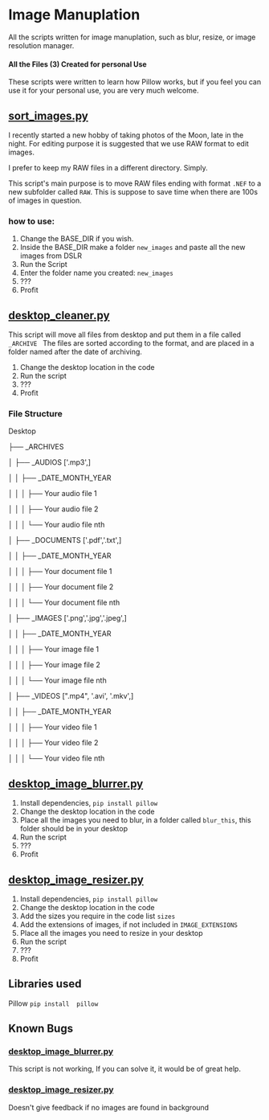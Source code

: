 # Image Manuplation
All the scripts written for image manuplation, such as blur, resize, or image resolution manager.
#### All the Files (3) Created for personal Use
These scripts were written to learn how Pillow works, but if you feel you can use it for your personal use, you are very much welcome.


## [sort_images.py](https://github.com/alikhundmiri/image_manuplation/blob/master/sort_images.py)
I recently started a new hobby of taking photos of the Moon, late in the night. For editing purpose it is suggested that we use RAW format to edit images. 

I prefer to keep my RAW files in a different directory. Simply.

This script's main purpose is to move RAW files ending with format `.NEF` to a new subfolder called `RAW`. This is suppose to save time when there are 100s of images in question.

### how to use:
1. Change the BASE_DIR if you wish.
2. Inside the BASE_DIR make a folder `new_images` and paste all the new images from DSLR
3. Run the Script
4. Enter the folder name you created: `new_images`
5. ???
6. Profit


## [desktop_cleaner.py](https://github.com/alikhundmiri/image_manuplation/blob/master/desktop_cleaner.py)

This script will move all files from desktop and put them in a file called `_ARCHIVE `
The files are sorted according to the format, and are placed in a folder named after the date of archiving.

1. Change the desktop location in the code
2. Run the script
3. ???
4. Profit

### File Structure

   Desktop

   ├── _ARCHIVES

   │     ├── _AUDIOS ['.mp3',]

   │     │     ├── _DATE_MONTH_YEAR

   │     │     │    ├── Your audio file 1
   
   │     │     │    ├── Your audio file 2
   
   │     │     │    └── Your audio file nth
   
   │     ├── _DOCUMENTS ['.pdf','.txt',]
   
   │     │     ├── _DATE_MONTH_YEAR
   
   │     │     │     ├── Your document file 1
   
   │     │     │     ├── Your document file 2
   
   │     │     │     └── Your document file nth
   
   │     ├── _IMAGES ['.png','.jpg','.jpeg',]
   
   │     │     ├── _DATE_MONTH_YEAR
   
   │     │     │     ├── Your image file 1
   
   │     │     │     ├── Your image file 2
   
   │     │     │     └── Your image file nth
   
   │     ├── _VIDEOS [".mp4", '.avi', '.mkv',]
   
   │     │     ├── _DATE_MONTH_YEAR
   
   │     │     │     ├── Your video file 1
   
   │     │     │     ├── Your video file 2
   
   │     │     │     └── Your video file nth
   


## [desktop_image_blurrer.py](https://github.com/alikhundmiri/image_manuplation/blob/master/desktop_image_blurrer.py)
1. Install dependencies, ` pip install pillow `
2. Change the desktop location in the code
3. Place all the images you need to blur, in a folder called `blur_this`, this folder should be in your desktop
4. Run the script
5. ???
6. Profit


## [desktop_image_resizer.py](https://github.com/alikhundmiri/image_manuplation/blob/master/desktop_image_resizer.py)
1. Install dependencies, ` pip install pillow `
2. Change the desktop location in the code
3. Add the sizes you require in the code list `sizes`
4. Add the extensions of images, if not included in `IMAGE_EXTENSIONS`
5. Place all the images you need to resize in your desktop
6. Run the script
7. ???
8. Profit


## Libraries used
Pillow
` pip install  pillow `

## Known Bugs
### [desktop_image_blurrer.py](https://github.com/alikhundmiri/image_manuplation/blob/master/desktop_image_blurrer.py)
This script is not working, If you can solve it, it would be of great help.
### [desktop_image_resizer.py](https://github.com/alikhundmiri/image_manuplation/blob/master/desktop_image_resizer.py)
Doesn't give feedback if no images are found in background
